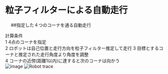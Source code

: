 # 粒子フィルターによる自動走行
　
##指定した４つのコーナを通る自動走行　

計算条件  
1 4点のコーナを指定  
2 ロボットは自己位置と走行方向を粒子フィルター推定して走行
3 目標とするコーナと推定された走行角度より角度を調整  
4 コーナの近傍(距離1以内)に達すると次のコーナは向かう  
![image](https://cloud.githubusercontent.com/assets/20177544/20238236/11a234c0-a92a-11e6-8033-ad6cc5daefc3.png)
![Robot trace](https://cloud.githubusercontent.com/assets/20177544/20238207/68f4e714-a929-11e6-81dc-74f64068db33.png)

